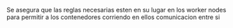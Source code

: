 Se asegura que las reglas necesarias esten en su lugar en los worker nodes para permitir a los contenedores corriendo en ellos comunicacion entre si